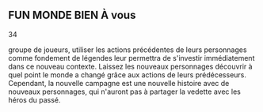 ## FUN MONDE BIEN À vous

34

groupe de joueurs, utiliser les actions précédentes de leurs
personnages comme fondement de légendes leur permettra
de s'investir immédiatement dans ce nouveau contexte.
Laissez les nouveaux personnages découvrir à quel point le
monde a changé grâce aux actions de leurs prédécesseurs.
Cependant, la nouvelle campagne est une nouvelle histoire
avec de nouveaux personnages, qui n'auront pas à partager
la vedette avec les héros du passé.
